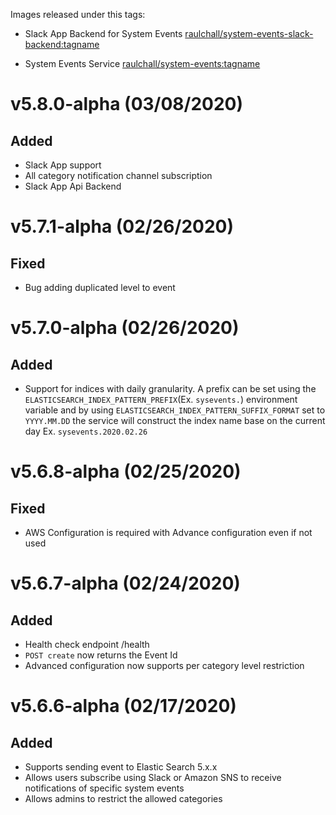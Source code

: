 Images released under this tags:

- Slack App Backend for System Events 
[raulchall/system-events-slack-backend:tagname](https://hub.docker.com/repository/docker/raulchall/system-events-slack-backend)

- System Events Service
[raulchall/system-events:tagname](https://hub.docker.com/repository/docker/raulchall/system-events)

# v5.8.0-alpha (03/08/2020)
## Added
- Slack App support 
- All category notification channel subscription
- Slack App Api Backend

# v5.7.1-alpha (02/26/2020)
## Fixed
- Bug adding duplicated level to event

# v5.7.0-alpha (02/26/2020)
## Added
- Support for indices with daily granularity. A prefix can be set using the `ELASTICSEARCH_INDEX_PATTERN_PREFIX`(Ex. `sysevents.`) environment variable and by using `ELASTICSEARCH_INDEX_PATTERN_SUFFIX_FORMAT` set to `YYYY.MM.DD` the service will construct the index name base on the current day Ex. `sysevents.2020.02.26`

# v5.6.8-alpha (02/25/2020)
## Fixed
- AWS Configuration is required with Advance configuration even if not used

# v5.6.7-alpha (02/24/2020)
## Added
- Health check endpoint /health
- `POST create` now returns the Event Id
- Advanced configuration now supports per category level restriction

# v5.6.6-alpha (02/17/2020)
## Added
- Supports sending event to Elastic Search 5.x.x
- Allows users subscribe using Slack or Amazon SNS to receive notifications of specific system events
- Allows admins to restrict the allowed categories